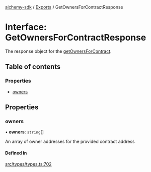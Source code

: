 [alchemy-sdk](../README.md) / [Exports](../modules.md) / GetOwnersForContractResponse

# Interface: GetOwnersForContractResponse

The response object for the [getOwnersForContract](../classes/NftNamespace.md#getownersforcontract).

## Table of contents

### Properties

- [owners](GetOwnersForContractResponse.md#owners)

## Properties

### owners

• **owners**: `string`[]

An array of owner addresses for the provided contract address

#### Defined in

[src/types/types.ts:702](https://github.com/alchemyplatform/alchemy-sdk-js/blob/d97ef0d/src/types/types.ts#L702)
